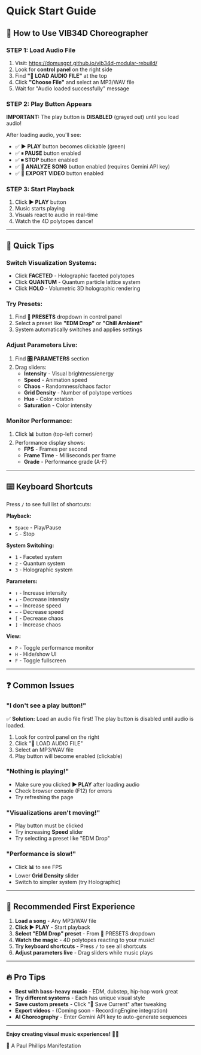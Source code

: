 # Quick Start Guide

## 🚀 How to Use VIB34D Choreographer

### **STEP 1: Load Audio File**
1. Visit: https://domusgpt.github.io/vib34d-modular-rebuild/
2. Look for **control panel** on the right side
3. Find **"📁 LOAD AUDIO FILE"** at the top
4. Click **"Choose File"** and select an MP3/WAV file
5. Wait for "Audio loaded successfully" message

### **STEP 2: Play Button Appears**
**IMPORTANT:** The play button is **DISABLED** (grayed out) until you load audio!

After loading audio, you'll see:
- ✅ **▶ PLAY** button becomes clickable (green)
- ✅ **⏸ PAUSE** button enabled
- ✅ **⏹ STOP** button enabled
- ✅ **🎵 ANALYZE SONG** button enabled (requires Gemini API key)
- ✅ **💾 EXPORT VIDEO** button enabled

### **STEP 3: Start Playback**
1. Click **▶ PLAY** button
2. Music starts playing
3. Visuals react to audio in real-time
4. Watch the 4D polytopes dance!

---

## 🎨 **Quick Tips**

### **Switch Visualization Systems:**
- Click **FACETED** - Holographic faceted polytopes
- Click **QUANTUM** - Quantum particle lattice system
- Click **HOLO** - Volumetric 3D holographic rendering

### **Try Presets:**
1. Find **🎨 PRESETS** dropdown in control panel
2. Select a preset like **"EDM Drop"** or **"Chill Ambient"**
3. System automatically switches and applies settings

### **Adjust Parameters Live:**
1. Find **🎛️ PARAMETERS** section
2. Drag sliders:
   - **Intensity** - Visual brightness/energy
   - **Speed** - Animation speed
   - **Chaos** - Randomness/chaos factor
   - **Grid Density** - Number of polytope vertices
   - **Hue** - Color rotation
   - **Saturation** - Color intensity

### **Monitor Performance:**
1. Click **📊** button (top-left corner)
2. Performance display shows:
   - **FPS** - Frames per second
   - **Frame Time** - Milliseconds per frame
   - **Grade** - Performance grade (A-F)

---

## ⌨️ **Keyboard Shortcuts**

Press `/` to see full list of shortcuts:

**Playback:**
- `Space` - Play/Pause
- `S` - Stop

**System Switching:**
- `1` - Faceted system
- `2` - Quantum system
- `3` - Holographic system

**Parameters:**
- `↑` - Increase intensity
- `↓` - Decrease intensity
- `→` - Increase speed
- `←` - Decrease speed
- `[` - Decrease chaos
- `]` - Increase chaos

**View:**
- `P` - Toggle performance monitor
- `H` - Hide/show UI
- `F` - Toggle fullscreen

---

## ❓ **Common Issues**

### **"I don't see a play button!"**
✅ **Solution:** Load an audio file first! The play button is disabled until audio is loaded.

1. Look for control panel on the right
2. Click "📁 LOAD AUDIO FILE"
3. Select an MP3/WAV file
4. Play button will become enabled (clickable)

### **"Nothing is playing!"**
- Make sure you clicked **▶ PLAY** after loading audio
- Check browser console (F12) for errors
- Try refreshing the page

### **"Visualizations aren't moving!"**
- Play button must be clicked
- Try increasing **Speed** slider
- Try selecting a preset like "EDM Drop"

### **"Performance is slow!"**
- Click **📊** to see FPS
- Lower **Grid Density** slider
- Switch to simpler system (try Holographic)

---

## 🎯 **Recommended First Experience**

1. **Load a song** - Any MP3/WAV file
2. **Click ▶ PLAY** - Start playback
3. **Select "EDM Drop" preset** - From 🎨 PRESETS dropdown
4. **Watch the magic** - 4D polytopes reacting to your music!
5. **Try keyboard shortcuts** - Press `/` to see all shortcuts
6. **Adjust parameters live** - Drag sliders while music plays

---

## 🔥 **Pro Tips**

- **Best with bass-heavy music** - EDM, dubstep, hip-hop work great
- **Try different systems** - Each has unique visual style
- **Save custom presets** - Click "💾 Save Current" after tweaking
- **Export videos** - (Coming soon - RecordingEngine integration)
- **AI Choreography** - Enter Gemini API key to auto-generate sequences

---

**Enjoy creating visual music experiences!** 🎵✨

🌟 A Paul Phillips Manifestation

